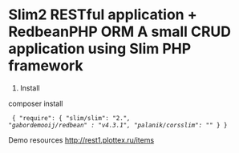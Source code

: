 Slim2 RESTful application + RedbeanPHP ORM
A small CRUD application using Slim PHP framework
======================

1. Install

composer install

<code><pre>
{
    "require": {
        "slim/slim": "2.*",
        "gabordemooij/redbean" : "v4.3.1",
        "palanik/corsslim": "*"
    }
}
</pre></code>

Demo resources
http://rest1.plottex.ru/items